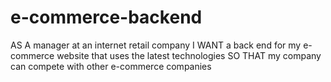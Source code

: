 # e-commerce-backend

AS A manager at an internet retail company
I WANT a back end for my e-commerce website that uses the latest technologies
SO THAT my company can compete with other e-commerce companies
